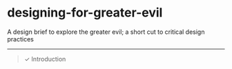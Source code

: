 # designing-for-greater-evil
A design brief to explore the greater evil; a short cut to critical design practices

---

> ✓ Introduction
